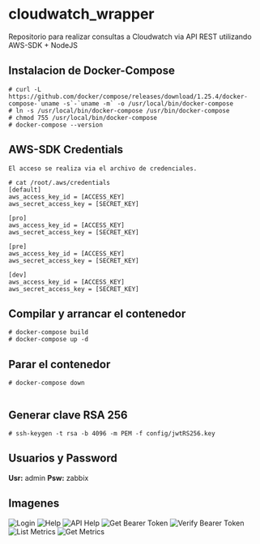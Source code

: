 # cloudwatch_wrapper
Repositorio para realizar consultas a Cloudwatch via API REST utilizando AWS-SDK + NodeJS


## Instalacion de Docker-Compose
```
# curl -L https://github.com/docker/compose/releases/download/1.25.4/docker-compose-`uname -s`-`uname -m` -o /usr/local/bin/docker-compose
# ln -s /usr/local/bin/docker-compose /usr/bin/docker-compose
# chmod 755 /usr/local/bin/docker-compose
# docker-compose --version
```

## AWS-SDK Credentials
`El acceso se realiza via el archivo de credenciales.`

```
# cat /root/.aws/credentials
[default]
aws_access_key_id = [ACCESS_KEY]
aws_secret_access_key = [SECRET_KEY]

[pro]
aws_access_key_id = [ACCESS_KEY]
aws_secret_access_key = [SECRET_KEY]

[pre]
aws_access_key_id = [ACCESS_KEY]
aws_secret_access_key = [SECRET_KEY]

[dev]
aws_access_key_id = [ACCESS_KEY]
aws_secret_access_key = [SECRET_KEY]
```


## Compilar y arrancar el contenedor
```
# docker-compose build
# docker-compose up -d
```


## Parar el contenedor
```
# docker-compose down


```
## Generar clave RSA 256
```
# ssh-keygen -t rsa -b 4096 -m PEM -f config/jwtRS256.key
```


## Usuarios y Password
**Usr:** admin
**Psw:** zabbix

## Imagenes
![Login](https://imgur.com/cPtpBKH.png)
![Help](https://imgur.com/2lvcW1w.png)
![API Help](https://imgur.com/rui2PkF.png)
![Get Bearer Token](https://imgur.com/FqaasZb.png)
![Verify Bearer Token](https://imgur.com/JE8INef.png)
![List Metrics](https://imgur.com/49YD4Wa.png)
![Get Metrics](https://imgur.com/vB573t7.png)
